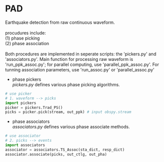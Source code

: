 # PAD

Earthquake detection from raw continuous waveform. <br>
<br>
procudures include: <br>
(1) phase picking <br>
(2) phase association <br>
<br>
Both procedures are implemented in seperate scripts: the 'pickers.py' and 'associators.py'. Main function for processing raw waveform is 'run_ppk_assoc.py'; for parallel computing, use 'parallel_ppk_assoc.py'. For tunning association parameters, use 'run_assoc.py' or 'parallel_assoc.py'
<br>
  
* phase pickers  
*pickers.py* defines various phase picking algorithms. 
```python
# use picker
# 1. waveform --> picks
import pickers
picker = pickers.Trad_PS()
picks = picker.pick(stream, out_ppk) # input obspy.stream
```
  
* phase associators  
*associators.py* defines various phase associate methods.
```python
# use associator
# 2. picks --> events
import associators
associator = associators.TS_Assoc(sta_dict, resp_dict)
associator.associate(picks, out_ctlg, out_pha)
```
